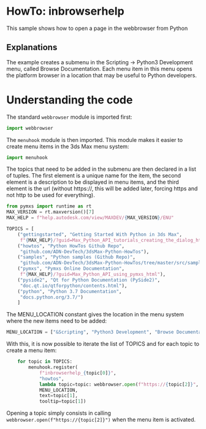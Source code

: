 # HowTo: inbrowserhelp

This sample shows how to open a page in the webbrowser from Python

## Explanations

The example creates a submenu in the Scripting -> Python3 Development menu,
called Browse Documentation. Each menu item in this menu opens the platform
browser in a location that may be useful to Python developers.

# Understanding the code

The standard `webbrowser` module is imported first:

```python
import webbrowser
```

The `menuhook` module is then imported. This module makes it easier to create
menu items in the 3ds Max menu system:

```python
import menuhook
```

The topics that need to be added in the submenu are then declared in a list
of tuples. The first element is a unique name for the item, the second
element is a description to be displayed in menu items, and the third element
is the url (without https://, this will be added later, forcing https and not
http to be used for everything).

```python
from pymxs import runtime as rt
MAX_VERSION = rt.maxversion()[7]
MAX_HELP = f"help.autodesk.com/view/MAXDEV/{MAX_VERSION}/ENU"

TOPICS = [
    ("gettingstarted", "Getting Started With Python in 3ds Max",
     f"{MAX_HELP}/?guid=Max_Python_API_tutorials_creating_the_dialog_html"),
    ("howtos", "Python HowTos Github Repo",
     "github.com/ADN-DevTech/3dsMax-Python-HowTos"),
    ("samples", "Python samples (Github Repo)",
     "github.com/ADN-DevTech/3dsMax-Python-HowTos/tree/master/src/samples"),
    ("pymxs", "Pymxs Online Documentation",
     f"{MAX_HELP}/?guid=Max_Python_API_using_pymxs_html"),
    ("pyside2", "Qt for Python Documentation (PySide2)",
     "doc.qt.io/qtforpython/contents.html"),
    ("python", "Python 3.7 Documentation",
     "docs.python.org/3.7/")
    ]
```

The MENU\_LOCATION constant gives the location in the menu system where the
new items need to be added:

```python
MENU_LOCATION = ["&Scripting", "Python3 Development", "Browse Documentation"]
```

With this, it is now possible to iterate the list of TOPICS and for each
topic to create a menu item:

```python
    for topic in TOPICS:
        menuhook.register(
            f"inbrowserhelp_{topic[0]}",
            "howtos",
            lambda topic=topic: webbrowser.open(f"https://{topic[2]}",
            MENU_LOCATION,
            text=topic[1],
            tooltip=topic[1])
```

Opening a topic simply consists in calling `webbrowser.open(f"https://{topic[2]}")`
when the menu item is activated.
